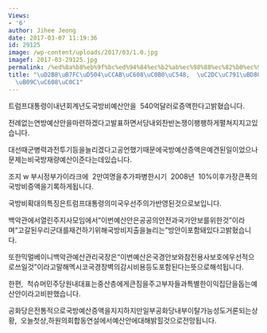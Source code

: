 ```yaml
---
Views:
- '6'
author: Jihee Jeong
date: 2017-03-07 11:19:36
id: 29125
image: /wp-content/uploads/2017/03/1.0.jpg
imagef: 2017-03-29125.jpg
permalink: /%ed%8a%b8%eb%9f%bc%ed%94%84%ec%b2%ab%ec%98%88%ec%82%b0%ec%95%88-%ec%8b%9c%ec%9e%91%eb%b6%80%ed%84%b0%ed%97%98%eb%82%9c%ec%98%88%ec%83%81/
title: "\uD2B8\uB7FC\uD504\uCCAB\uC608\uC0B0\uC548,  \uC2DC\uC791\uBD80\uD130\uD5D8\
  \uB09C\uC608\uC0C1"
---
```


트럼프대통령이내년회계년도국방비예산안을  540억달러로증액한다고밝혔습니다.

전례없는연방예산안을마련하겠다고발표하면서당내외찬반논쟁이팽팽하게펼쳐지지고있습니다.

대선때군병력과전투기등을늘리겠다고공언했기때문에국방예산증액은예견된일이었으나문제는비국방재량예산이준다는데있습니다.

조지 w 부시정부가이라크에  2만여명을추가파병한시기  2008년  10%이후가장큰폭의국방비증액을기록하게됩니다.

국방비확대의특징은트럼프대통령의미국우선주의가반영된것으로보입니다.

백악관에서열린주지사모임에서“이번예산안은공공의안전과국가안보를위한것”이라며“고갈된우리군대를재건하기위해국방비지출을늘리는”방안이포함돼있다고밝혔습니다.

또한믹멀베이니백악관예산관리국장은“이번예산은국경안보와참전용사보호에우선적으로쓰일것”이라고말해멕시코국경장벽의감시비용등도포함된다는뜻으로해석됩니다.

한편,  척슈머민주당원내대표는중산층에게큰짐을주고부자들과특별한이익집단을돕는예산안이라고비판했습니다.

공화당은전통적으로국방예산증액을지지하지만일부공화당내부이탈가능성도거론되는상황,  오늘첫상,하원의회합동연설에서예산안에대해밝힐것으로전망됩니다.

&nbsp;

&nbsp;